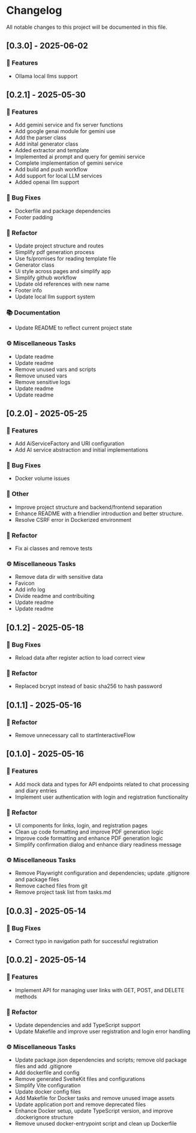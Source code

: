 # Changelog

All notable changes to this project will be documented in this file.

## [0.3.0] - 2025-06-02

### 🚀 Features

- Ollama local llms support

## [0.2.1] - 2025-05-30

### 🚀 Features

- Add gemini service and fix server functions
- Add google genai module for gemini use
- Add the parser class
- Add inital generator class
- Added extractor and template
- Implemented ai prompt and query for gemini service
- Complete implementation of gemini service
- Add build and push workflow
- Add support for local LLM services
- Added openai llm support

### 🐛 Bug Fixes

- Dockerfile and package dependencies
- Footer padding

### 🚜 Refactor

- Update project structure and routes
- Simplify pdf generation process
- Use fs/promises for reading template file
- Generator class
- Ui style across pages and simplify app
- Simplify github workflow
- Update old references with new name
- Footer info
- Update local llm support system

### 📚 Documentation

- Update README to reflect current project state

### ⚙️ Miscellaneous Tasks

- Update readme
- Update readme
- Remove unused vars and scripts
- Remove unused vars
- Remove sensitive logs
- Update readme
- Update readme

## [0.2.0] - 2025-05-25

### 🚀 Features

- Add AiServiceFactory and URI configuration
- Add AI service abstraction and initial implementations

### 🐛 Bug Fixes

- Docker volume issues

### 💼 Other

- Improve project structure and backend/frontend separation
- Enhance README with a friendlier introduction and better structure.
- Resolve CSRF error in Dockerized environment

### 🚜 Refactor

- Fix ai classes and remove tests

### ⚙️ Miscellaneous Tasks

- Remove data dir with sensitive data
- Favicon
- Add info log
- Divide readme and contribuiting
- Update readme
- Update readme

## [0.1.2] - 2025-05-18

### 🐛 Bug Fixes

- Reload data after register action to load correct view

### 🚜 Refactor

- Replaced bcrypt instead of basic sha256 to hash password

## [0.1.1] - 2025-05-16

### 🚜 Refactor

- Remove unnecessary call to startInteractiveFlow

## [0.1.0] - 2025-05-16

### 🚀 Features

- Add mock data and types for API endpoints related to chat processing and diary entries
- Implement user authentication with login and registration functionality

### 🚜 Refactor

- UI components for links, login, and registration pages
- Clean up code formatting and improve PDF generation logic
- Improve code formatting and enhance PDF generation logic
- Simplify confirmation dialog and enhance diary readiness message

### ⚙️ Miscellaneous Tasks

- Remove Playwright configuration and dependencies; update .gitignore and package files
- Remove cached files from git
- Remove project task list from tasks.md

## [0.0.3] - 2025-05-14

### 🐛 Bug Fixes

- Correct typo in navigation path for successful registration

## [0.0.2] - 2025-05-14

### 🚀 Features

- Implement API for managing user links with GET, POST, and DELETE methods

### 🚜 Refactor

- Update dependencies and add TypeScript support
- Update Makefile and improve user registration and login error handling

### ⚙️ Miscellaneous Tasks

- Update package.json dependencies and scripts; remove old package files and add .gitignore
- Add dockerfile and config
- Remove generated SvelteKit files and configurations
- Simplify Vite configuration
- Update docker config files
- Add Makefile for Docker tasks and remove unused image assets
- Update application port and remove deprecated files
- Enhance Docker setup, update TypeScript version, and improve .dockerignore structure
- Remove unused docker-entrypoint script and clean up Dockerfile

<!-- generated by git-cliff -->
